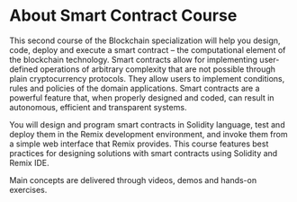 # About Smart Contract Course

This second course of the Blockchain specialization will help you design, code, deploy and execute a smart contract – the computational element of the blockchain technology. Smart contracts allow for implementing user-defined operations of arbitrary complexity that are not possible through plain cryptocurrency protocols. They allow users to implement conditions, rules and policies of the domain applications. Smart contracts are a powerful feature that, when properly designed and coded, can result in autonomous, efficient and transparent systems. 

You will design and program smart contracts in Solidity language, test and deploy them in the Remix development environment, and invoke them from a simple web interface that Remix provides. This course features best practices for designing solutions with smart contracts using Solidity and Remix IDE.

Main concepts are delivered through videos, demos and hands-on exercises.
